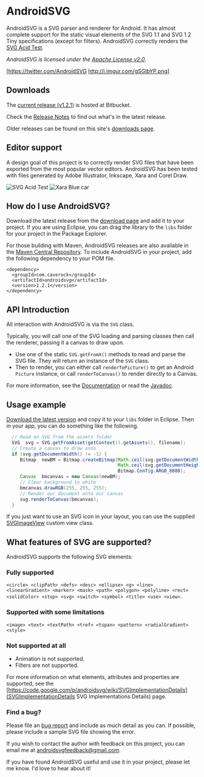 # AndroidSVG

AndroidSVG is a SVG parser and renderer for Android.  It has almost complete support for the static
visual elements of the SVG 1.1 and SVG 1.2 Tiny specifications (except for filters).  AndroidSVG
correctly renders the [SVG Acid Test](http://www.codedread.com/acid/acid1.html).

*AndroidSVG is licensed under the [Apache License v2.0](http://www.apache.org/licenses/LICENSE-2.0)*.

[https://twitter.com/AndroidSVG http://i.imgur.com/gSGIbYP.png]

## Downloads

The [current release (v1.2.1)](https://bitbucket.org/paullebeau/androidsvg/downloads) is hosted at Bitbucket.

Check the [Release Notes](https://code.google.com/p/androidsvg/wiki/ReleaseNotes) to find out what's in the latest release.

Older releases can be found on this site's [ downloads page](https://code.google.com/p/androidsvg/downloads/list?can=1&q=&colspec=Filename+Summary+Uploaded+ReleaseDate+Size+DownloadCount).

## Editor support

A design goal of this project is to correctly render SVG files that have been exported from the
most popular vector editors. AndroidSVG has been tested with files generated by Adobe Illustrator,
Inkscape, Xara and Corel Draw.

![SVG Acid Test](http://i.imgur.com/ZaOi6rO.png)
![Xara Blue car](http://i.imgur.com/og8xnr6.png)

## How do I use AndroidSVG?

Download the latest release from the [download page](https://bitbucket.org/paullebeau/androidsvg/downloads)
and add it to your project.  If you are using Eclipse, you can drag the library to the `libs` folder for
your project in the Package Explorer.

For those building with Maven, AndroidSVG releases are also avaliable in the [Maven Central Repository](http://search.maven.org/#search|gav|1|g%3A%22com.caverock%22%20AND%20a%3A%22androidsvg%22).
To include AndroidSVG in your project, add the following dependency to your POM file.

```
<dependency>
  <groupId>com.caverock</groupId>
  <artifactId>androidsvg</artifactId>
  <version>1.2.1</version>
</dependency>
```

## API Introduction

All interaction with AndroidSVG is via the `SVG` class.

Typically, you will call one of the SVG loading and parsing classes then call the renderer, passing it a canvas to draw upon.
 
* Use one of the static `SVG.getFromX()` methods to read and parse the SVG file.  They will return an instance
  of the `SVG` class.
* Then to render, you can either call `renderToPicture()` to get an Android `Picture` instance, or call
  `renderToCanvas()` to render directly to a Canvas.

For more information, see the [Documentation](https://code.google.com/p/androidsvg/wiki/Documentation) or
read the [Javadoc](https://androidsvg.googlecode.com/hg/doc/index.html).

## Usage example

[Download the latest version](https://bitbucket.org/paullebeau/androidsvg/downloads) and copy it to your `libs` folder
in Eclipse.  Then in your app, you can do something like the following.

```java
  // Read an SVG from the assets folder
  SVG  svg = SVG.getFromAsset(getContext().getAssets(), filename);
  // Create a canvas to draw onto
  if (svg.getDocumentWidth() != -1) {
     Bitmap  newBM = Bitmap.createBitmap(Math.ceil(svg.getDocumentWidth()),
                                         Math.ceil(svg.getDocumentHeight()),
                                         Bitmap.Config.ARGB_8888);
     Canvas  bmcanvas = new Canvas(newBM);
     // Clear background to white
     bmcanvas.drawRGB(255, 255, 255);
     // Render our document onto our canvas
     svg.renderToCanvas(bmcanvas);
  }
```

If you just want to use an SVG icon in your layout, you can use the supplied
[SVGImageView](https://code.google.com/p/androidsvg/wiki/SVGImageView) custom view class.

## What features of SVG are supported?

AndroidSVG supports the following SVG elements:

### Fully supported

`<circle> <clipPath> <defs> <desc> <ellipse> <g> <line> <linearGradient> <marker> <mask> <path> <polygon> <polyline> <rect> <solidColor> <stop> <svg> <switch> <symbol> <title> <use> <view>`.

### Supported with some limitations

`<image> <text> <textPath> <tref> <tspan> <pattern> <radialGradient> <style>`

### Not supported at all

* Animation is not supported.
* Filters are not supported.

For more information on what elements, attributes and properties are supported, see the
[https://code.google.com/p/androidsvg/wiki/SVGImplementationDetails](SVGImplementationDetails SVG Implementations Details) page.

### Find a bug?

Please file an [bug report](https://github.com/BigBadaboom/androidsvg/issues) and include as much detail as you can.
If possible, please include a sample SVG file showing the error.

If you wish to contact the author with feedback on this project, you can email me at
[androidsvgfeedback@gmail.com](mailto:androidsvgfeedback@gmail.com).

If you have found AndroidSVG useful and use it in your project, please let me know. I'd love to hear about it!
